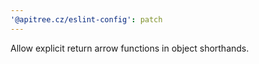 ```yaml
---
'@apitree.cz/eslint-config': patch
---
```


Allow explicit return arrow functions in object shorthands.
